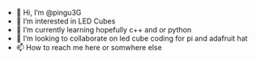 - 👋 Hi, I’m @pingu3G
- 👀 I’m interested in LED Cubes
- 🌱 I’m currently learning hopefully c++ and or python
- 💞️ I’m looking to collaborate on led cube coding for pi and adafruit hat
- 📫 How to reach me here or somwhere else

<!---
pingu3G/pingu3G is a ✨ special ✨ repository because its `README.md` (this file) appears on your GitHub profile.
You can click the Preview link to take a look at your changes.
--->
